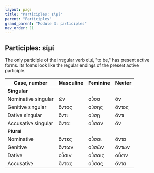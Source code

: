 ```yaml
---
layout: page
title: "Participles: εἰμί"
parent: "Participles"
grand_parent: "Module 3: participles"
nav_order: 11
---
```




## Participles: εἰμί

The only participle of the irregular verb εἰμί, "to be," has present active forms. Its forms look like the regular endings of the  present active participle.



| Case, number | Masculine |	Feminine |	Neuter |
| --- | --- | --- | ---| 
| **Singular** | | | | 
|  Nominative singular| ὤν |	οὖσα |	ὂν |
| Genitive singular|	ὄντος |	οὔσης |	ὄντος |
| Dative singular|	ὄντι |	οὔσῃ |	ὄντι |
| Accusative singular|	ὄντα |	οὖσαν |	ὄν |
| **Plural** | | | | 
| Nominative | 	ὄντες |	οὖσαι |	ὄντα |
| Genitive |	ὄντων |	οὐσῶν |	ὄντων |
| Dative |	οὖσιν |	οὖσαις |	οὖσιν |
| Accusative |	ὄντας |	οὖσας |	ὄντα |